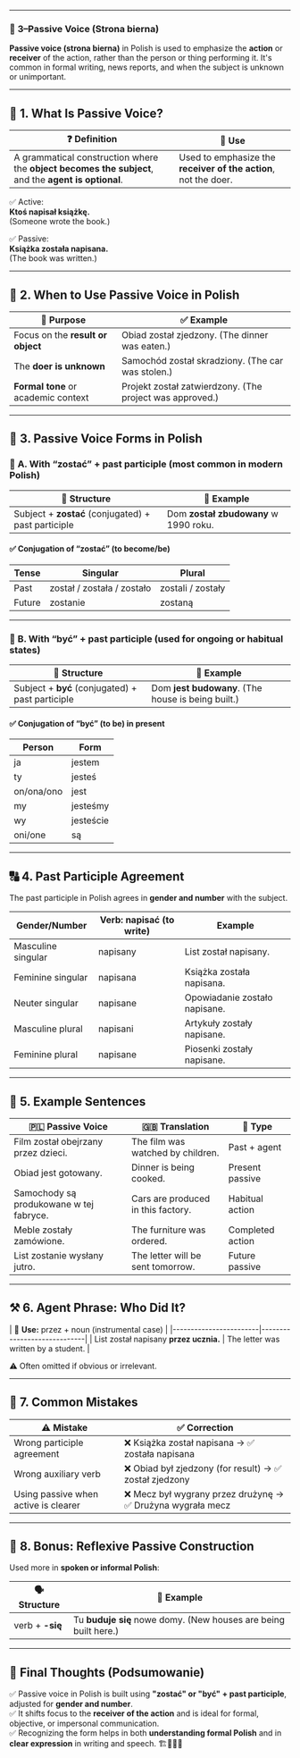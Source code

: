 
---
### 📌 **3–Passive Voice (Strona bierna)**

**Passive voice (strona bierna)** in Polish is used to emphasize the **action** or **receiver** of the action, rather than the person or thing performing it. It's common in formal writing, news reports, and when the subject is unknown or unimportant.

---

## 🧠 **1. What Is Passive Voice?**

|❓ **Definition**|📌 **Use**|
|---|---|
|A grammatical construction where the **object becomes the subject**, and the **agent is optional**.|Used to emphasize the **receiver of the action**, not the doer.|

✅ Active:  
**Ktoś napisał książkę.**  
(Someone wrote the book.)

✅ Passive:  
**Książka została napisana.**  
(The book was written.)

---

## 🧾 **2. When to Use Passive Voice in Polish**

|🎯 **Purpose**|✅ **Example**|
|---|---|
|Focus on the **result or object**|Obiad został zjedzony. (The dinner was eaten.)|
|The **doer is unknown**|Samochód został skradziony. (The car was stolen.)|
|**Formal tone** or academic context|Projekt został zatwierdzony. (The project was approved.)|

---

## 🧩 **3. Passive Voice Forms in Polish**

### 🔹 **A. With “zostać” + past participle (most common in modern Polish)**

|🧱 **Structure**|📖 **Example**|
|---|---|
|Subject + **zostać** (conjugated) + past participle|Dom **został zbudowany** w 1990 roku.|

#### ✅ Conjugation of “zostać” (to become/be)

|Tense|Singular|Plural|
|---|---|---|
|Past|został / została / zostało|zostali / zostały|
|Future|zostanie|zostaną|

---

### 🔹 **B. With “być” + past participle (used for ongoing or habitual states)**

|🧱 **Structure**|📖 **Example**|
|---|---|
|Subject + **być** (conjugated) + past participle|Dom **jest budowany**. (The house is being built.)|

#### ✅ Conjugation of “być” (to be) in present

|Person|Form|
|---|---|
|ja|jestem|
|ty|jesteś|
|on/ona/ono|jest|
|my|jesteśmy|
|wy|jesteście|
|oni/one|są|

---

## 🔠 **4. Past Participle Agreement**

The past participle in Polish agrees in **gender and number** with the subject.

|Gender/Number|Verb: napisać (to write)|Example|
|---|---|---|
|Masculine singular|napisany|List został napisany.|
|Feminine singular|napisana|Książka została napisana.|
|Neuter singular|napisane|Opowiadanie zostało napisane.|
|Masculine plural|napisani|Artykuły zostały napisane.|
|Feminine plural|napisane|Piosenki zostały napisane.|

---

## 🧪 **5. Example Sentences**

|🇵🇱 **Passive Voice**|🇬🇧 **Translation**|🎯 **Type**|
|---|---|---|
|Film został obejrzany przez dzieci.|The film was watched by children.|Past + agent|
|Obiad jest gotowany.|Dinner is being cooked.|Present passive|
|Samochody są produkowane w tej fabryce.|Cars are produced in this factory.|Habitual action|
|Meble zostały zamówione.|The furniture was ordered.|Completed action|
|List zostanie wysłany jutro.|The letter will be sent tomorrow.|Future passive|

---

## ⚒️ **6. Agent Phrase: Who Did It?**

| 🔧 **Use:** przez + noun (instrumental case) | |------------------------|-----------------------------| | List został napisany **przez ucznia.** | The letter was written by a student. |

⚠️ Often omitted if obvious or irrelevant.

---

## 🚧 **7. Common Mistakes**

|⚠️ **Mistake**|✅ **Correction**|
|---|---|
|Wrong participle agreement|❌ Książka został napisana → ✅ została napisana|
|Wrong auxiliary verb|❌ Obiad był zjedzony (for result) → ✅ został zjedzony|
|Using passive when active is clearer|❌ Mecz był wygrany przez drużynę → ✅ Drużyna wygrała mecz|

---

## 🧠 **8. Bonus: Reflexive Passive Construction**

Used more in **spoken or informal Polish**:

|🗣️ **Structure**|🧾 **Example**|
|---|---|
|verb + **-się**|Tu **buduje się** nowe domy. (New houses are being built here.)|

---

## 🎯 **Final Thoughts (Podsumowanie)**

✅ Passive voice in Polish is built using **"zostać" or "być" + past participle**, adjusted for **gender and number**.  
✅ It shifts focus to the **receiver of the action** and is ideal for formal, objective, or impersonal communication.  
✅ Recognizing the form helps in both **understanding formal Polish** and in **clear expression** in writing and speech. 🏗️📘🇵🇱